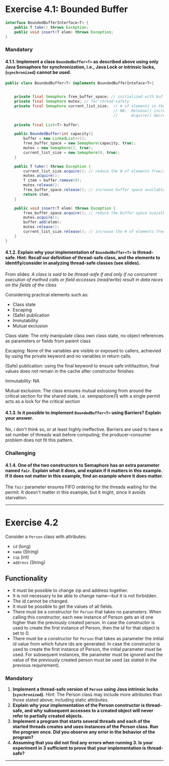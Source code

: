 # Exercise 4.1: Bounded Buffer

```java
interface BoundedBufferInterface<T> {
    public T take() throws Exception;
    public void insert(T elem) throws Exception;
}
```

### Mandatory

#### 4.1.1. Implement a class `BoundedBuffer<T>` as described above using only Java Semaphore for synchronization, i.e., Java Lock or intrinsic locks, (`synchronized`) cannot be used.

```java
public class BoundedBuffer<T> implements BoundedBufferInteface<T>{
    

    private final Semaphore free_buffer_space; // initialized with buffer size
    private final Semaphore mutex; // for thread-safety
    private final Semaphore current_list_size;  // # of elements in the list, 
                                                // NB:  Release() increments the size of permits
                                                //      Acquire() decrements the size of permits
    
    private final List<T> buffer;

    public BoundedBuffer(int capacity){
        buffer = new LinkedList<>();
        free_buffer_space = new Semaphore(capacity, true);
        mutex = new Semaphore(1, true);
        current_list_size = new Semaphore(0, true);
    }

    public T take() throws Exception {
        current_list_size.acquire(); // reduce the # of elements free/available for consumers
        mutex.acquire(); 
        T item = buffer.remove(0);
        mutex.release();
        free_buffer_space.release(); // increase buffer space available for producers  
        return item;
    }

    public void insert(T elem) throws Exception {
        free_buffer_space.acquire(); // reduce the buffer space avaialbe for producers
        mutex.acquire();
        buffer.add(elem);
        mutex.release();
        current_list_size.release(); // increase the # of elements free/available for cosumers
    }    
}

```

#### 4.1.2. Explain why your implementation of `BoundedBuffer<T>` is thread-safe. Hint: Recall our definition of thread-safe class, and the elements to identify/consider in analyzing thread-safe classes (see slides).

From slides: 
*A class is said to be thread-safe if and only if
no concurrent execution of
method calls or field accesses (read/write)
result in data races on the fields of the class*

Considering practical elements such as:
* Class state
* Escaping
* (Safe) publication
* Immutability
* Mutual exclusion

Class state: The only manipulate class own class state, no object references as parameters or fields from parent class

Escaping: None of the variables are visible or exposed to callers, achievied by using the private keyword and no variables in return calls.

(Safe) publication: using the final keyword to ensure safe initiliazition, final values does not remain in the cache after constructor finishes 

Immutability: NA

Mutual exclusion: The class ensures mutual exlusiong from around the critical section for the shared state, i.e. sempaphore(1) with a single permit acts as a lock for the critical section 



#### 4.1.3. Is it possible to implement `BoundedBuffer<T>` using Barriers? Explain your answer.

No, i don't think so, or at least highly ineffective. Barriers are used to have a set number of threads wait before computing; the producer-consumer problem does not fit this pattern.


### Challenging

#### 4.1.4. One of the two constructors to Semaphore has an extra parameter named `fair`. Explain what it does, and explain if it matters in this example. If it does not matter in this example, find an example where it does matter.


The `fair` parameter ensures FIFO ordering for the threads waiting for the permit. It doesn't matter in this example, but it might, since it avoids starvation.

---

# Exercise 4.2

Consider a `Person` class with attributes:  
- `id` (long)
- `name` (String)
- `zip` (int)
- `address` (String)

## Functionality

- It must be possible to change zip and address together.
- It is not necessary to be able to change name—but it is not forbidden.
- The id cannot be changed.
- It must be possible to get the values of all fields.
- There must be a constructor for `Person` that takes no parameters. When calling this constructor, each new instance of Person gets an id one higher than the previously created person. In case the constructor is used to create the first instance of Person, then the id for that object is set to 0.
- There must be a constructor for `Person` that takes as parameter the initial id value from which future ids are generated. In case the constructor is used to create the first instance of Person, the initial parameter must be used. For subsequent instances, the parameter must be ignored and the value of the previously created person must be used (as stated in the previous requirement).

### Mandatory

1. **Implement a thread-safe version of `Person` using Java intrinsic locks (`synchronized`).** Hint: The Person class may include more attributes than those stated above; including static attributes.
2. **Explain why your implementation of the Person constructor is thread-safe, and why subsequent accesses to a created object will never refer to partially created objects.**
3. **Implement a program that starts several threads and each of the started threads creates and uses instances of the Person class. Run the program once. Did you observe any error in the behavior of the program?**
4. **Assuming that you did not find any errors when running 3. Is your experiment in 3 sufficient to prove that your implementation is thread-safe?**

---

<!-- 
# Exercise 4.3: Monitors and Synchronization Primitives

Monitors are the most general synchronization primitive (that we have seen). In this exercise, your task is to use monitors to implement other synchronization primitives.

### Challenging

1. **Implement a Semaphore thread-safe class using Java Lock.** Use the description of semaphore provided in the slides.
2. **Implement a (non-cyclic) Barrier thread-safe class using your implementation of Semaphore above.** Use the description of Barrier provided in the slides. -->
